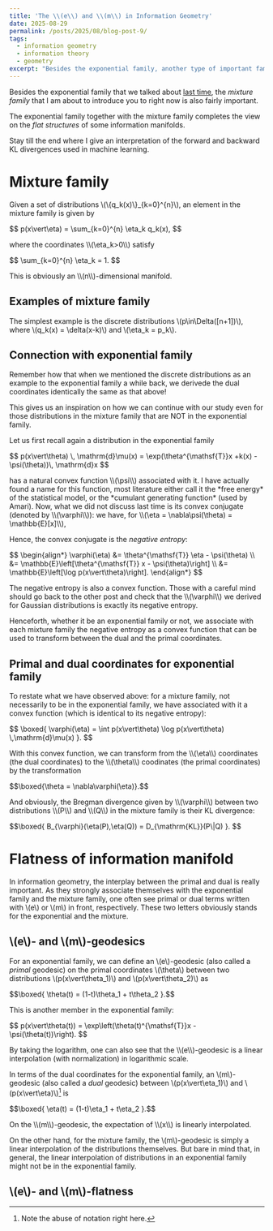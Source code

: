 ```yaml
---
title: 'The \\(e\\) and \\(m\\) in Information Geometry'
date: 2025-08-29
permalink: /posts/2025/08/blog-post-9/
tags:
  - information geometry
  - information theory
  - geometry
excerpt: "Besides the exponential family, another type of important family of distributions is the mixture families. This post gives some illustration to the \\(e\\)- and \\(m\\)-properties in information geometry, completing the basic picture of information geometry."
---
```


Besides the exponential family that we talked about [last time](/posts/2025/08/blog-post-5/), the *mixture family* that I am about to introduce you to right now is also fairly important.

The exponential family together with the mixture family completes the view on the *flat structures* of some information manifolds.

Stay till the end where I give an interpretation of the forward and backward KL divergences used in machine learning.

# Mixture family
Given a set of distributions \\(\\\{q_k(x)\\\}_{k=0}^{n}\\), an element in the mixture family is given by
<p>
$$
p(x\vert\eta) = \sum_{k=0}^{n} \eta_k q_k(x),
$$
</p>
where the coordinates \\(\eta_k>0\\) satisfy
<p>
$$
\sum_{k=0}^{n} \eta_k = 1.
$$
</p>
This is obviously an \\(n\\)-dimensional manifold.

## Examples of mixture family
The simplest example is the discrete distributions \\(p\in\Delta([n+1])\\), where \\(q_k(x) = \delta(x-k)\\) and \\(\eta_k = p_k\\).

## Connection with exponential family
Remember how that when we mentioned the discrete distributions as an example to the exponential family a while back, we derivede the dual coordinates identically the same as that above!

This gives us an inspiration on how we can continue with our study even for those distributions in the mixture family that are NOT in the exponential family.

Let us first recall again a distribution in the exponential family
<p>
$$
p(x\vert\theta) \, \mathrm{d}\mu(x) = \exp(\theta^{\mathsf{T}}x +k(x) - \psi(\theta))\, \mathrm{d}x
$$
</p>
has a natural convex function \\(\psi\\) associated with it. I have actually found a name for this function, most literature either call it the *free energy* of the statistical model, or the *cumulant generating function* (used by Amari). Now, what we did not discuss last time is its convex conjugate (denoted by \\(\varphi\\)): we have, for \\(\eta = \nabla\psi(\theta) = \mathbb{E}[x]\\),


Hence, the convex conjugate is the *negative entropy*:
<p>
$$
\begin{align*}
	\varphi(\eta) &= \theta^{\mathsf{T}} \eta - \psi(\theta) \\
	&= \mathbb{E}\left[\theta^{\mathsf{T}} x - \psi(\theta)\right] \\
	&= \mathbb{E}\left[\log p(x\vert\theta)\right].
\end{align*}
$$
</p>
The negative entropy is also a convex function. Those with a careful mind should go back to the other post and check that the \\(\varphi\\) we derived for Gaussian distributions is exactly its negative entropy.

Henceforth, whether it be an exponential family or not, we associate with each mixture family the negative entropy as a convex function that can be used to transform between the dual and the primal coordinates.

## Primal and dual coordinates for exponential family
To restate what we have observed above: for a mixture family, not necessarily to be in the exponential family, we have associated with it a convex function (which is identical to its negative entropy):
<p>
$$
\boxed{
	\varphi(\eta) = \int p(x\vert\theta) \log p(x\vert\theta) \,\mathrm{d}\mu(x)
}.
$$
</p>
With this convex function, we can transform from the \\(\eta\\) coordinates (the dual coordinates) to the \\(\theta\\) coodinates (the primal coordinates) by the transformation
<p>
$$\boxed{\theta = \nabla\varphi(\eta)}.$$
</p>
And obviously, the Bregman divergence given by \\(\varphi\\) between two distributions \\(P\\) and \\(Q\\) in the mixture family is their KL divergence:
<p>
$$\boxed{
B_{\varphi}(\eta(P),\eta(Q)) = D_{\mathrm{KL}}(P\|Q)
}.
$$
</p>

# Flatness of information manifold
In information geometry, the interplay between the primal and dual is really important. As they strongly associate themselves with the exponential family and the mixture family, one often see primal or dual terms written with \\(e\\) or \\(m\\) in front, respectively. These two letters obviously stands for the exponential and the mixture.

## \\(e\\)- and \\(m\\)-geodesics
For an exponential family, we can define an \\(e\\)-geodesic (also called a *primal* geodesic) on the primal coordinates \\(\theta\\) between two distributions \\(p(x\vert\theta_1)\\) and \\(p(x\vert\theta_2)\\) as
<p>
$$\boxed{
	\theta(t) = (1-t)\theta_1 + t\theta_2
}.$$
</p>
This is another member in the exponential family:
<p>
$$
p(x\vert\theta(t)) = \exp\left(\theta(t)^{\mathsf{T}}x - \psi(\theta(t))\right).
$$
</p>
By taking the logarithm, one can also see that the \\(e\\)-geodesic is a linear interpolation (with normalization) in logarithmic scale.

In terms of the dual coordinates for the exponential family, an \\(m\\)-geodesic (also called a *dual* geodesic) between \\(p(x\vert\eta_1)\\) and \\(p(x\vert\eta)\\)[^abuse] is
<p>
$$\boxed{
	\eta(t) = (1-t)\eta_1 + t\eta_2
}.$$
</p>
On the \\(m\\)-geodesic, the expectation of \\(x\\) is linearly interpolated.

[^abuse]: Note the abuse of notation right here.

On the other hand, for the mixture family, the \\(m\\)-geodesic is simply a linear interpolation of the distributions themselves. But bare in mind that, in general, the linear interpolation of distributions in an exponential family might not be in the exponential family.

## \\(e\\)- and \\(m\\)-flatness
